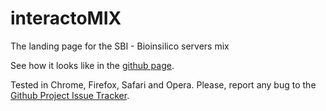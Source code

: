 # interactoMIX
The landing page for the SBI - Bioinsilico servers mix

See how it looks like in the [github page](http://jaumebonet.github.io/interactoMIX/).

Tested in Chrome, Firefox, Safari and Opera.
Please, report any bug to the [Github Project Issue Tracker](https://github.com/jaumebonet/interactoMIX/issues).
